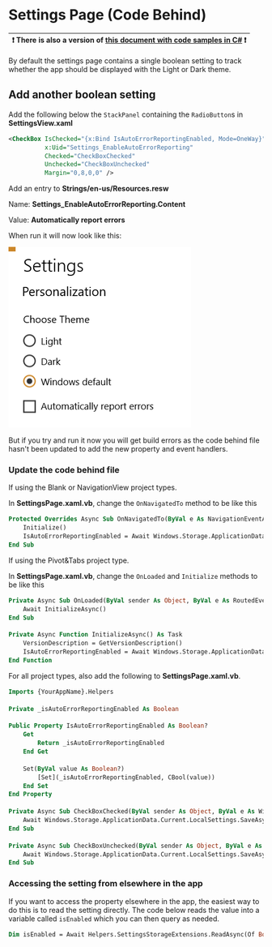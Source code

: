 # Settings Page (Code Behind)

:heavy_exclamation_mark: There is also a version of [this document with code samples in C#](./settings-codebehind.md) :heavy_exclamation_mark: |
---------------------------------------------------------------------------------------------------------------------------------------------- |

By default the settings page contains a single boolean setting to track whether the app should be displayed with the Light or Dark theme.

## Add another boolean setting

Add the following below the `StackPanel` containing the `RadioButton`s in **SettingsView.xaml**

```xml
<CheckBox IsChecked="{x:Bind IsAutoErrorReportingEnabled, Mode=OneWay}"
          x:Uid="Settings_EnableAutoErrorReporting"
          Checked="CheckBoxChecked"
          Unchecked="CheckBoxUnchecked"
          Margin="0,8,0,0" />
```

Add an entry to **Strings/en-us/Resources.resw**

Name: **Settings_EnableAutoErrorReporting.Content**

Value: **Automatically report errors**

When run it will now look like this:

![Partial screenshot of settings page showing new option](../resources/modifications/Settings_added_checkbox.png)

But if you try and run it now you will get build errors as the code behind file hasn't been updated to add the new property and event handlers.

### Update the code behind file

If using the Blank or NavigationView project types.

In **SettingsPage.xaml.vb**, change the `OnNavigatedTo` method to be like this

```vb
Protected Overrides Async Sub OnNavigatedTo(ByVal e As NavigationEventArgs)
    Initialize()
    IsAutoErrorReportingEnabled = Await Windows.Storage.ApplicationData.Current.LocalSettings.ReadAsync(Of Boolean)(NameOf(IsAutoErrorReportingEnabled))
End Sub
```

If using the Pivot&Tabs project type.

In **SettingsPage.xaml.vb**, change the `OnLoaded` and `Initialize` methods to be like this

```vb
Private Async Sub OnLoaded(ByVal sender As Object, ByVal e As RoutedEventArgs)
    Await InitializeAsync()
End Sub

Private Async Function InitializeAsync() As Task
    VersionDescription = GetVersionDescription()
    IsAutoErrorReportingEnabled = Await Windows.Storage.ApplicationData.Current.LocalSettings.ReadAsync(Of Boolean)(NameOf(IsAutoErrorReportingEnabled))
End Function
```

For all project types, also add the following to **SettingsPage.xaml.vb**.

```vb
Imports {YourAppName}.Helpers

Private _isAutoErrorReportingEnabled As Boolean

Public Property IsAutoErrorReportingEnabled As Boolean?
    Get
        Return _isAutoErrorReportingEnabled
    End Get

    Set(ByVal value As Boolean?)
        [Set](_isAutoErrorReportingEnabled, CBool(value))
    End Set
End Property

Private Async Sub CheckBoxChecked(ByVal sender As Object, ByVal e As Windows.UI.Xaml.RoutedEventArgs)
    Await Windows.Storage.ApplicationData.Current.LocalSettings.SaveAsync(NameOf(IsAutoErrorReportingEnabled), True)
End Sub

Private Async Sub CheckBoxUnchecked(ByVal sender As Object, ByVal e As Windows.UI.Xaml.RoutedEventArgs)
    Await Windows.Storage.ApplicationData.Current.LocalSettings.SaveAsync(NameOf(IsAutoErrorReportingEnabled), False)
End Sub
```

### Accessing the setting from elsewhere in the app

If you want to access the property elsewhere in the app, the easiest way to do this is to read the setting directly. The code below reads the value into a variable called `isEnabled` which you can then query as needed.

```vb
Dim isEnabled = Await Helpers.SettingsStorageExtensions.ReadAsync(Of Boolean)(Windows.Storage.ApplicationData.Current.LocalSettings, "IsAutoErrorReportingEnabled")
```
